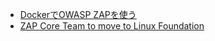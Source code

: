 - [DockerでOWASP ZAPを使う](https://pc.atsuhiro-me.net/entry/2019/08/19/011324)
- [ZAP Core Team to move to Linux Foundation](https://owasp.org/blog/2023/08/02/zap-core-team-leaves-owasp)
